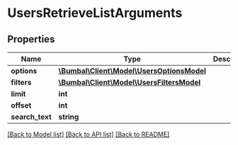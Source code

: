 # UsersRetrieveListArguments

## Properties
Name | Type | Description | Notes
------------ | ------------- | ------------- | -------------
**options** | [**\Bumbal\Client\Model\UsersOptionsModel**](UsersOptionsModel.md) |  | [optional] 
**filters** | [**\Bumbal\Client\Model\UsersFiltersModel**](UsersFiltersModel.md) |  | [optional] 
**limit** | **int** |  | [optional] 
**offset** | **int** |  | [optional] 
**search_text** | **string** |  | [optional] 

[[Back to Model list]](../README.md#documentation-for-models) [[Back to API list]](../README.md#documentation-for-api-endpoints) [[Back to README]](../README.md)


